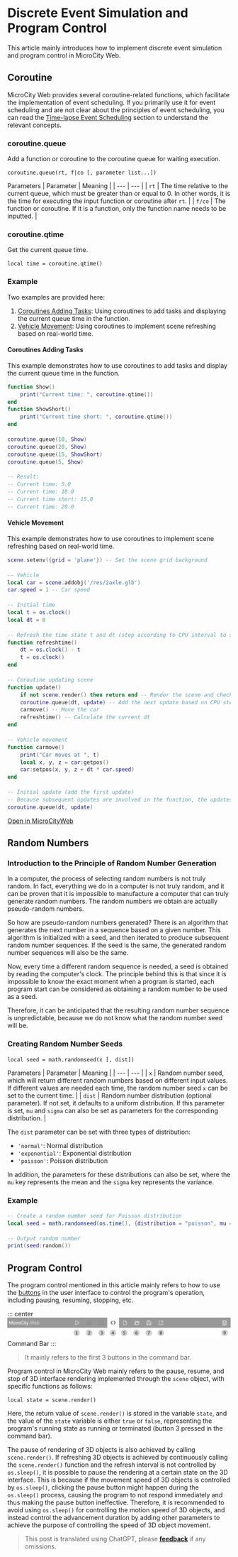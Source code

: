 # Discrete Event Simulation and Program Control

This article mainly introduces how to implement discrete event simulation and program control in MicroCity Web.

## Coroutine
MicroCity Web provides several coroutine-related functions, which facilitate the implementation of event scheduling. If you primarily use it for event scheduling and are not clear about the principles of event scheduling, you can read the [Time-lapse Event Scheduling](./timelapse#Event-Scheduling) section to understand the relevant concepts.

### coroutine.queue
Add a function or coroutine to the coroutine queue for waiting execution.
```lua:no-line-numbers
coroutine.queue(rt, f|co [, parameter list...])
```

Parameters
| Parameter | Meaning |
| --- | --- |
| `rt` | The time relative to the current queue, which must be greater than or equal to 0. In other words, it is the time for executing the input function or coroutine after `rt`. |
| `f/co` | The function or coroutine. If it is a function, only the function name needs to be inputted. |

### coroutine.qtime
Get the current queue time.
```lua:no-line-numbers
local time = coroutine.qtime()
```

### Example
Two examples are provided here:
1. [Coroutines Adding Tasks](#Coroutines-Adding-Tasks): Using coroutines to add tasks and displaying the current queue time in the function.
2. [Vehicle Movement](#Vehicle-Movement): Using coroutines to implement scene refreshing based on real-world time.

#### Coroutines Adding Tasks
This example demonstrates how to use coroutines to add tasks and display the current queue time in the function.

```lua
function Show()
    print("Current time: ", coroutine.qtime())
end
function ShowShort()
    print("Current time short: ", coroutine.qtime())
end

coroutine.queue(10, Show)
coroutine.queue(20, Show)
coroutine.queue(15, ShowShort)
coroutine.queue(5, Show)

-- Result:
-- Current time: 5.0
-- Current time: 10.0
-- Current time short: 15.0
-- Current time: 20.0
```

#### Vehicle Movement
This example demonstrates how to use coroutines to implement scene refreshing based on real-world time.

```lua
scene.setenv({grid = 'plane'}) -- Set the scene grid background

-- Vehicle
local car = scene.addobj('/res/2axle.glb')
car.speed = 1 -- Car speed

-- Initial time
local t = os.clock()
local dt = 0

-- Refresh the time state t and dt (step according to CPU interval to synchronize with real time)
function refreshtime()
    dt = os.clock() - t
    t = os.clock()
end

-- Coroutine updating scene
function update()
    if not scene.render() then return end -- Render the scene and check if the program is terminated
    coroutine.queue(dt, update) -- Add the next update based on CPU step time
    carmove() -- Move the car
    refreshtime() -- Calculate the current dt
end

-- Vehicle movement
function carmove()
    print("Car moves at ", t)
    local x, y, z = car:getpos()
    car:setpos(x, y, z + dt * car.speed)
end

-- Initial update (add the first update)
-- Because subsequent updates are involved in the function, the updates will automatically loop
coroutine.queue(dt, update)
```

[Open in MicroCityWeb](https://microcityweb.gitee.io/#rvnpar)

## Random Numbers
### Introduction to the Principle of Random Number Generation
In a computer, the process of selecting random numbers is not truly random. In fact, everything we do in a computer is not truly random, and it can be proven that it is impossible to manufacture a computer that can truly generate random numbers. The random numbers we obtain are actually pseudo-random numbers.

So how are pseudo-random numbers generated? There is an algorithm that generates the next number in a sequence based on a given number. This algorithm is initialized with a seed, and then iterated to produce subsequent random number sequences. If the seed is the same, the generated random number sequences will also be the same.

Now, every time a different random sequence is needed, a seed is obtained by reading the computer's clock. The principle behind this is that since it is impossible to know the exact moment when a program is started, each program start can be considered as obtaining a random number to be used as a seed.

Therefore, it can be anticipated that the resulting random number sequence is unpredictable, because we do not know what the random number seed will be.

### Creating Random Number Seeds
```lua:no-line-numbers
local seed = math.randomseed(x [, dist])
```

Parameters
| Parameter | Meaning |
| --- | --- |
| `x` | Random number seed, which will return different random numbers based on different input values. If different values are needed each time, the random number seed `x` can be set to the current time. |
| `dist` | Random number distribution (optional parameter). If not set, it defaults to a uniform distribution. If this parameter is set, `mu` and `sigma` can also be set as parameters for the corresponding distribution. |

The `dist` parameter can be set with three types of distribution:

* `'normal'`: Normal distribution
* `'exponential'`: Exponential distribution
* `'poisson'`: Poisson distribution

In addition, the parameters for these distributions can also be set, where the `mu` key represents the mean and the `sigma` key represents the variance.

### Example
```lua
-- Create a random number seed for Poisson distribution
local seed = math.randomseed(os.time(), {distribution = "poisson", mu = "3"}) -- Poisson distribution with a mean of 3

-- Output random number
print(seed:random())
```

## Program Control
The program control mentioned in this article mainly refers to how to use the [buttons](./web-ui#blue-command-area) in the user interface to control the program's operation, including pausing, resuming, stopping, etc.

::: center
![Command Bar](../../images/note/MicroCityWeb/CommandBar.png)
Command Bar
:::

> It mainly refers to the first 3 buttons in the command bar.

Program control in MicroCity Web mainly refers to the pause, resume, and stop of 3D interface rendering implemented through the `scene` object, with specific functions as follows:
```lua:no-line-numbers
local state = scene.render()
```

Here, the return value of `scene.render()` is stored in the variable `state`, and the value of the `state` variable is either `true` or `false`, representing the program's running state as running or terminated (button 3 pressed in the command bar).

The pause of rendering of 3D objects is also achieved by calling `scene.render()`. If refreshing 3D objects is achieved by continuously calling the `scene.render()` function and the refresh interval is not controlled by `os.sleep()`, it is possible to pause the rendering at a certain state on the 3D interface. This is because if the movement speed of 3D objects is controlled by `os.sleep()`, clicking the pause button might happen during the `os.sleep()` process, causing the program to not respond immediately and thus making the pause button ineffective. Therefore, it is recommended to avoid using `os.sleep()` for controlling the motion speed of 3D objects, and instead control the advancement duration by adding other parameters to achieve the purpose of controlling the speed of 3D object movement.

> This post is translated using ChatGPT, please [**feedback**](https://github.com/huuhghhgyg/MicroCityNotes/issues/new) if any omissions.